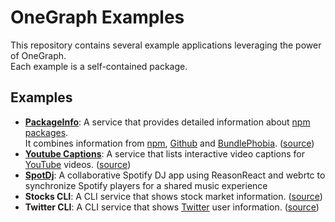 # OneGraph Examples

This repository contains several example applications leveraging the power of OneGraph.<br>
Each example is a self-contained package.<br>

## Examples

- [**PackageInfo**](https://packageinfo.now.sh): A service that provides detailed information about [npm packages](https://www.npmjs.com).<br>It combines information from [npm](https://www.npmjs.com), [Github](http://github.com) and [BundlePhobia](https://bundlephobia.com). ([source](packageinfo))
- [**Youtube Captions**](https://youtube-captions.now.sh): A service that lists interactive video captions for [YouTube](https://www.youtube.com/) videos. ([source](youtube-captions))
- [**SpotDj**](https://spotdj.onegraphapp.com): A collaborative Spotify DJ app using ReasonReact and webrtc to synchronize Spotify players for a shared music experience
- **Stocks CLI**: A CLI service that shows stock market information. ([source](stocks-cli))
- **Twitter CLI**: A CLI service that shows [Twitter](https://twitter.com) user information. ([source](twitter-cli))
